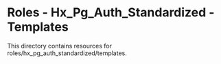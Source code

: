 # Roles - Hx_Pg_Auth_Standardized - Templates

This directory contains resources for roles/hx_pg_auth_standardized/templates.
